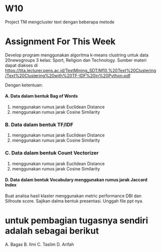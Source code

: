 # W10
 Project TM mengcluster text dengan beberapa metode

# Assignment For This Week
Develop program menggunakan algoritma k-means clustring untuk data 20newsgroups 3 kelas: Sport, Religion dan Technology. Sumber materi dapat diakses di https://tita.lecturer.pens.ac.id/TextMining_SDT/M10.%20Text%20Clustering/Text%20Clustering%20with%20TF-IDF%20in%20Python.pdf

Dengan ketentuan:

#### A. Data dalam bentuk Bag of Words
1. menggunakan rumus jarak Euclidean Distance
2. menggunakan rumus jarak Cosine Similarity

### B. Data dalam bentuk TF/IDF
1. menggunakan rumus jarak Euclidean Distance
2. menggunakan rumus jarak Cosine Similarity

### C. Data dalam bentuk Count Vectorizer
1. menggunakan rumus jarak Euclidean Distance
2. menggunakan rumus jarak Cosine Similarity

#### D. Data dalam bentuk Vocabulary menggunakan rumus jarak Jaccard Index

Buat analisa hasil klaster menggunakan metric performance DBI dan Silhoute score. 
Sajikan dalma bentuk presentasi. Unggah file ppt nya.

# untuk pembagian tugasnya sendiri adalah sebagai berikut 
A. Bagas
B. Ilmi
C. Taslim 
D. Arifah